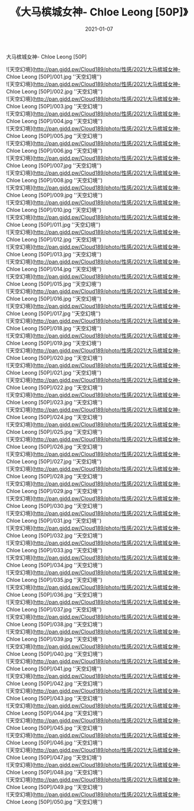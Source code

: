 ﻿---
layout: post
title:  《大马槟城女神- Chloe Leong [50P]》
date:   2021-01-07
img: http://pan.gjdd.pw/Cloud189/photo/性感/2021/大马槟城女神- Chloe Leong [50P]/000.jpg
categories: [美女, 性感, 泳衣]
---

大马槟城女神- Chloe Leong [50P]



![天空幻境](http://pan.gjdd.pw/Cloud189/photo/性感/2021/大马槟城女神- Chloe Leong [50P]/001.jpg ''天空幻境'') <br>
![天空幻境](http://pan.gjdd.pw/Cloud189/photo/性感/2021/大马槟城女神- Chloe Leong [50P]/002.jpg ''天空幻境'') <br>
![天空幻境](http://pan.gjdd.pw/Cloud189/photo/性感/2021/大马槟城女神- Chloe Leong [50P]/003.jpg ''天空幻境'') <br>
![天空幻境](http://pan.gjdd.pw/Cloud189/photo/性感/2021/大马槟城女神- Chloe Leong [50P]/004.jpg ''天空幻境'') <br>
![天空幻境](http://pan.gjdd.pw/Cloud189/photo/性感/2021/大马槟城女神- Chloe Leong [50P]/005.jpg ''天空幻境'') <br>
![天空幻境](http://pan.gjdd.pw/Cloud189/photo/性感/2021/大马槟城女神- Chloe Leong [50P]/006.jpg ''天空幻境'') <br>
![天空幻境](http://pan.gjdd.pw/Cloud189/photo/性感/2021/大马槟城女神- Chloe Leong [50P]/007.jpg ''天空幻境'') <br>
![天空幻境](http://pan.gjdd.pw/Cloud189/photo/性感/2021/大马槟城女神- Chloe Leong [50P]/008.jpg ''天空幻境'') <br>
![天空幻境](http://pan.gjdd.pw/Cloud189/photo/性感/2021/大马槟城女神- Chloe Leong [50P]/009.jpg ''天空幻境'') <br>
![天空幻境](http://pan.gjdd.pw/Cloud189/photo/性感/2021/大马槟城女神- Chloe Leong [50P]/010.jpg ''天空幻境'') <br>
![天空幻境](http://pan.gjdd.pw/Cloud189/photo/性感/2021/大马槟城女神- Chloe Leong [50P]/011.jpg ''天空幻境'') <br>
![天空幻境](http://pan.gjdd.pw/Cloud189/photo/性感/2021/大马槟城女神- Chloe Leong [50P]/012.jpg ''天空幻境'') <br>
![天空幻境](http://pan.gjdd.pw/Cloud189/photo/性感/2021/大马槟城女神- Chloe Leong [50P]/013.jpg ''天空幻境'') <br>
![天空幻境](http://pan.gjdd.pw/Cloud189/photo/性感/2021/大马槟城女神- Chloe Leong [50P]/014.jpg ''天空幻境'') <br>
![天空幻境](http://pan.gjdd.pw/Cloud189/photo/性感/2021/大马槟城女神- Chloe Leong [50P]/015.jpg ''天空幻境'') <br>
![天空幻境](http://pan.gjdd.pw/Cloud189/photo/性感/2021/大马槟城女神- Chloe Leong [50P]/016.jpg ''天空幻境'') <br>
![天空幻境](http://pan.gjdd.pw/Cloud189/photo/性感/2021/大马槟城女神- Chloe Leong [50P]/017.jpg ''天空幻境'') <br>
![天空幻境](http://pan.gjdd.pw/Cloud189/photo/性感/2021/大马槟城女神- Chloe Leong [50P]/018.jpg ''天空幻境'') <br>
![天空幻境](http://pan.gjdd.pw/Cloud189/photo/性感/2021/大马槟城女神- Chloe Leong [50P]/019.jpg ''天空幻境'') <br>
![天空幻境](http://pan.gjdd.pw/Cloud189/photo/性感/2021/大马槟城女神- Chloe Leong [50P]/020.jpg ''天空幻境'') <br>
![天空幻境](http://pan.gjdd.pw/Cloud189/photo/性感/2021/大马槟城女神- Chloe Leong [50P]/021.jpg ''天空幻境'') <br>
![天空幻境](http://pan.gjdd.pw/Cloud189/photo/性感/2021/大马槟城女神- Chloe Leong [50P]/022.jpg ''天空幻境'') <br>
![天空幻境](http://pan.gjdd.pw/Cloud189/photo/性感/2021/大马槟城女神- Chloe Leong [50P]/023.jpg ''天空幻境'') <br>
![天空幻境](http://pan.gjdd.pw/Cloud189/photo/性感/2021/大马槟城女神- Chloe Leong [50P]/024.jpg ''天空幻境'') <br>
![天空幻境](http://pan.gjdd.pw/Cloud189/photo/性感/2021/大马槟城女神- Chloe Leong [50P]/025.jpg ''天空幻境'') <br>
![天空幻境](http://pan.gjdd.pw/Cloud189/photo/性感/2021/大马槟城女神- Chloe Leong [50P]/026.jpg ''天空幻境'') <br>
![天空幻境](http://pan.gjdd.pw/Cloud189/photo/性感/2021/大马槟城女神- Chloe Leong [50P]/027.jpg ''天空幻境'') <br>
![天空幻境](http://pan.gjdd.pw/Cloud189/photo/性感/2021/大马槟城女神- Chloe Leong [50P]/028.jpg ''天空幻境'') <br>
![天空幻境](http://pan.gjdd.pw/Cloud189/photo/性感/2021/大马槟城女神- Chloe Leong [50P]/029.jpg ''天空幻境'') <br>
![天空幻境](http://pan.gjdd.pw/Cloud189/photo/性感/2021/大马槟城女神- Chloe Leong [50P]/030.jpg ''天空幻境'') <br>
![天空幻境](http://pan.gjdd.pw/Cloud189/photo/性感/2021/大马槟城女神- Chloe Leong [50P]/031.jpg ''天空幻境'') <br>
![天空幻境](http://pan.gjdd.pw/Cloud189/photo/性感/2021/大马槟城女神- Chloe Leong [50P]/032.jpg ''天空幻境'') <br>
![天空幻境](http://pan.gjdd.pw/Cloud189/photo/性感/2021/大马槟城女神- Chloe Leong [50P]/033.jpg ''天空幻境'') <br>
![天空幻境](http://pan.gjdd.pw/Cloud189/photo/性感/2021/大马槟城女神- Chloe Leong [50P]/034.jpg ''天空幻境'') <br>
![天空幻境](http://pan.gjdd.pw/Cloud189/photo/性感/2021/大马槟城女神- Chloe Leong [50P]/035.jpg ''天空幻境'') <br>
![天空幻境](http://pan.gjdd.pw/Cloud189/photo/性感/2021/大马槟城女神- Chloe Leong [50P]/036.jpg ''天空幻境'') <br>
![天空幻境](http://pan.gjdd.pw/Cloud189/photo/性感/2021/大马槟城女神- Chloe Leong [50P]/037.jpg ''天空幻境'') <br>
![天空幻境](http://pan.gjdd.pw/Cloud189/photo/性感/2021/大马槟城女神- Chloe Leong [50P]/038.jpg ''天空幻境'') <br>
![天空幻境](http://pan.gjdd.pw/Cloud189/photo/性感/2021/大马槟城女神- Chloe Leong [50P]/039.jpg ''天空幻境'') <br>
![天空幻境](http://pan.gjdd.pw/Cloud189/photo/性感/2021/大马槟城女神- Chloe Leong [50P]/040.jpg ''天空幻境'') <br>
![天空幻境](http://pan.gjdd.pw/Cloud189/photo/性感/2021/大马槟城女神- Chloe Leong [50P]/041.jpg ''天空幻境'') <br>
![天空幻境](http://pan.gjdd.pw/Cloud189/photo/性感/2021/大马槟城女神- Chloe Leong [50P]/042.jpg ''天空幻境'') <br>
![天空幻境](http://pan.gjdd.pw/Cloud189/photo/性感/2021/大马槟城女神- Chloe Leong [50P]/043.jpg ''天空幻境'') <br>
![天空幻境](http://pan.gjdd.pw/Cloud189/photo/性感/2021/大马槟城女神- Chloe Leong [50P]/044.jpg ''天空幻境'') <br>
![天空幻境](http://pan.gjdd.pw/Cloud189/photo/性感/2021/大马槟城女神- Chloe Leong [50P]/045.jpg ''天空幻境'') <br>
![天空幻境](http://pan.gjdd.pw/Cloud189/photo/性感/2021/大马槟城女神- Chloe Leong [50P]/046.jpg ''天空幻境'') <br>
![天空幻境](http://pan.gjdd.pw/Cloud189/photo/性感/2021/大马槟城女神- Chloe Leong [50P]/047.jpg ''天空幻境'') <br>
![天空幻境](http://pan.gjdd.pw/Cloud189/photo/性感/2021/大马槟城女神- Chloe Leong [50P]/048.jpg ''天空幻境'') <br>
![天空幻境](http://pan.gjdd.pw/Cloud189/photo/性感/2021/大马槟城女神- Chloe Leong [50P]/049.jpg ''天空幻境'') <br>
![天空幻境](http://pan.gjdd.pw/Cloud189/photo/性感/2021/大马槟城女神- Chloe Leong [50P]/050.jpg ''天空幻境'') <br>